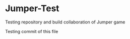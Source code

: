 # Jumper-Test
Testing repository and build collaboration of Jumper game

Testing commit of this file
